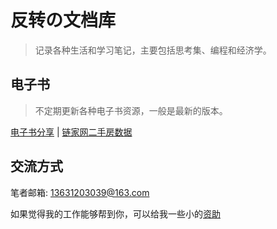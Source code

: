 # 反转の文档库

> 记录各种生活和学习笔记，主要包括思考集、编程和经济学。



## 电子书

> 不定期更新各种电子书资源，一般是最新的版本。

[电子书分享](电子书.md) | [链家网二手房数据](http://myeconomics.cn/geek/pyfile/ershoufang.csv)



## 交流方式

笔者邮箱: 13631203039@163.com

如果觉得我的工作能够帮到你，可以给我一些小的[资助](https://github.com/fanzhuanjun/donate/blob/master/README.md)